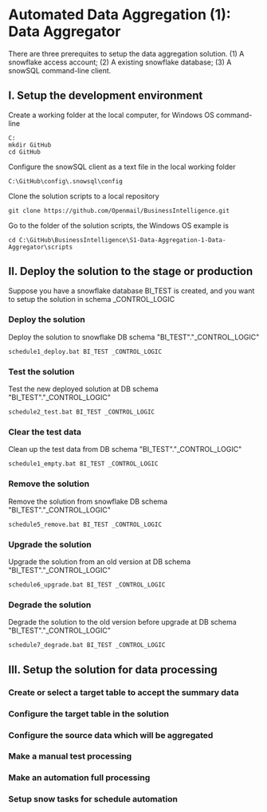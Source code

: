 # Automated Data Aggregation (1): Data Aggregator

There are three prerequites to setup the data aggregation solution.
(1) A snowflake access account;
(2) A existing snowflake database;
(3) A snowSQL command-line client.

## I. Setup the development environment

Create a working folder at the local computer, for Windows OS command-line

```
C:
mkdir GitHub
cd GitHub

```


Configure the snowSQL client as a text file in the local working folder

```
C:\GitHub\config\.snowsql\config

```


Clone the solution scripts to a local repository 

```
git clone https://github.com/Openmail/BusinessIntelligence.git

```


Go to the folder of the solution scripts, the Windows OS example is

```
cd C:\GitHub\BusinessIntelligence\S1-Data-Aggregation-1-Data-Aggregator\scripts

```


## II. Deploy the solution to the stage or production

Suppose you have a snowflake database BI_TEST is created, and you want to setup the solution in schema _CONTROL_LOGIC

### Deploy the solution

Deploy the solution to snowflake DB schema "BI_TEST"."_CONTROL_LOGIC"

```
schedule1_deploy.bat BI_TEST _CONTROL_LOGIC
```


### Test the solution

Test the new deployed solution at DB schema "BI_TEST"."_CONTROL_LOGIC"

```
schedule2_test.bat BI_TEST _CONTROL_LOGIC
```


### Clear the test data

Clean up the test data from DB schema "BI_TEST"."_CONTROL_LOGIC"

```
schedule1_empty.bat BI_TEST _CONTROL_LOGIC
```


### Remove the solution

Remove the solution from snowflake DB schema "BI_TEST"."_CONTROL_LOGIC"

```
schedule5_remove.bat BI_TEST _CONTROL_LOGIC
```


### Upgrade the solution

Upgrade the solution from an old version at DB schema "BI_TEST"."_CONTROL_LOGIC"

```
schedule6_upgrade.bat BI_TEST _CONTROL_LOGIC
```


### Degrade the solution

Degrade the solution to the old version before upgrade at DB schema "BI_TEST"."_CONTROL_LOGIC"

```
schedule7_degrade.bat BI_TEST _CONTROL_LOGIC
```


## III. Setup the solution for data processing


### Create or select a target table to accept the summary data


### Configure the target table in the solution


### Configure the source data which will be aggregated


### Make a manual test processing


### Make an automation full processing


### Setup snow tasks for schedule automation
